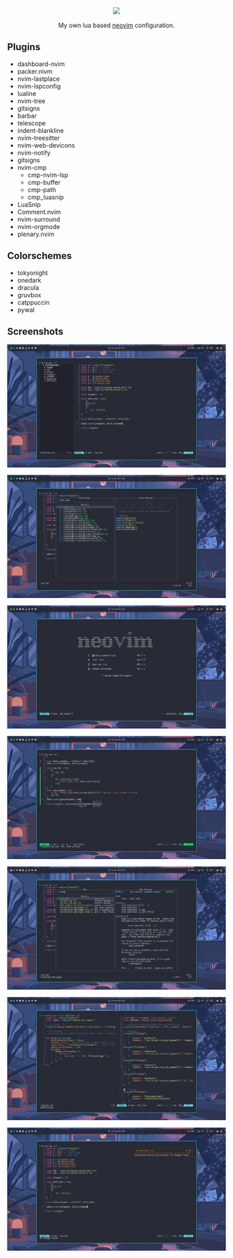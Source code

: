 <div class="class" align="center">
	<image class="banner" src="images/banner.png" style="width:400px;height:auto;">

My own lua based [neovim](https://neovim.org/) configuration.
</div>

## Plugins

* dashboard-nvim
* packer.nivm
* nvim-lastplace
* nvim-lspconfig
* lualine
* nvim-tree
* gitsigns
* barbar
* telescope
* indent-blankline
* nvim-treesitter
* nvim-web-devicons
* nvim-notify
* gitsigns
* nvim-cmp
  - cmp-nvim-lsp
  - cmp-buffer
  - cmp-path
  - cmp_luasnip
* LuaSnip
* Comment.nvim
* nvim-surround
* nvim-orgmode
* plenary.nvim

## Colorschemes

* tokyonight
* onedark
* dracula
* gruvbox
* catppuccin
* pywal

## Screenshots

![tree](https://github.com/TechnicalDC/NvConf/blob/main/images/tree.png)

![telescope](https://github.com/TechnicalDC/NvConf/blob/main/images/telescope.png)

![dashboard](https://github.com/TechnicalDC/NvConf/blob/main/images/dashboard.png)

![signs](https://github.com/TechnicalDC/NvConf/blob/main/images/signs.png)

![manpage](https://github.com/TechnicalDC/NvConf/blob/main/images/manpage.png)

![splits](https://github.com/TechnicalDC/NvConf/blob/main/images/splits.png)

![notify](https://github.com/TechnicalDC/NvConf/blob/main/images/notify.png)
